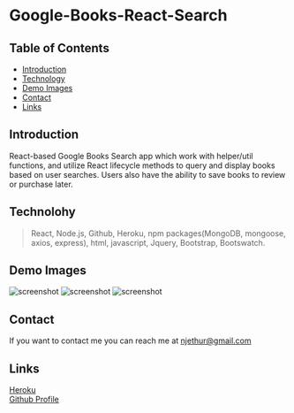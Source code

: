 # Google-Books-React-Search

## Table of Contents
* [Introduction](#introduction) 
* [Technology](#technology)
* [Demo Images](#demo-images)
* [Contact](#contact)
* [Links](#links)

## Introduction
React-based Google Books Search app which work with helper/util functions, and utilize React lifecycle methods to query and display books based on user searches. Users also have the ability to save books to review or purchase later.

## Technolohy
> React, Node.js, Github, Heroku, npm packages(MongoDB, mongoose, axios, express), html, javascript, Jquery, Bootstrap, Bootswatch.

## Demo Images

![screenshot](image.png) 
![screenshot](image1.png) 
![screenshot](image2.png) 


## Contact
If you want to contact me you can reach me at njethur@gmail.com

## Links
[Heroku](https://fierce-caverns-78645.herokuapp.com/)  
[Github Profile](https://github.com/nguenang7)
